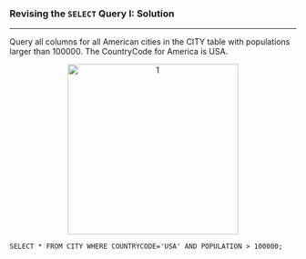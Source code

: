 ### Revising the `SELECT` Query I: Solution

---
Query all columns for all American cities in the CITY table with populations larger than 100000. The CountryCode for America is USA.

<p align="center">
<img width="300" alt="1" src="https://github.com/user-attachments/assets/c10d9eb4-8f3b-4151-87bc-2e5e6bc367ac" />
</p>

`SELECT * FROM CITY
WHERE COUNTRYCODE='USA' AND POPULATION > 100000;`

